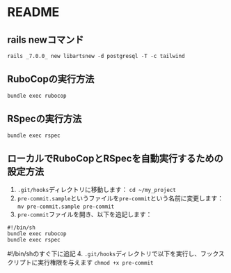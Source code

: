 # README

## rails newコマンド
`rails _7.0.0_ new libartsnew -d postgresql -T -c tailwind`

## RuboCopの実行方法
`bundle exec rubocop`

## RSpecの実行方法
`bundle exec rspec`

## ローカルでRuboCopとRSpecを自動実行するための設定方法
1. `.git/hooks`ディレクトリに移動します：
`cd ~/my_project`
2. `pre-commit.sample`というファイルを`pre-commit`という名前に変更します：
`mv pre-commit.sample pre-commit`
3. `pre-commit`ファイルを開き、以下を追記します：
```
#!/bin/sh
bundle exec rubocop
bundle exec rspec
```
#!/bin/shのすぐ下に追記
4. `.git/hooks`ディレクトリで以下を実行し、フックスクリプトに実行権限を与えます
`chmod +x pre-commit`